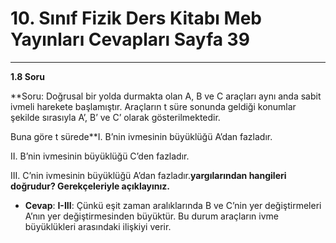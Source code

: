 # 10. Sınıf Fizik Ders Kitabı Meb Yayınları Cevapları Sayfa 39

---

**1.8 Soru**

**Soru: Doğrusal bir yolda durmakta olan A, B ve C araçları aynı anda sabit ivmeli harekete başlamıştır. Araçların t süre sonunda geldiği konumlar şekilde sırasıyla A’, B’ ve C’ olarak gösterilmektedir.

 Buna göre t sürede**I. B’nin ivmesinin büyüklüğü A’dan fazladır.

 II. B’nin ivmesinin büyüklüğü C’den fazladır.

 III. C’nin ivmesinin büyüklüğü A’dan fazladır.**yargılarından hangileri doğrudur? Gerekçeleriyle açıklayınız.**

-   **Cevap**: **I-III**: Çünkü eşit zaman aralıklarında B ve C’nin yer değiştirmeleri A’nın yer değiştirmesinden büyüktür. Bu durum araçların ivme büyüklükleri arasındaki ilişkiyi verir.